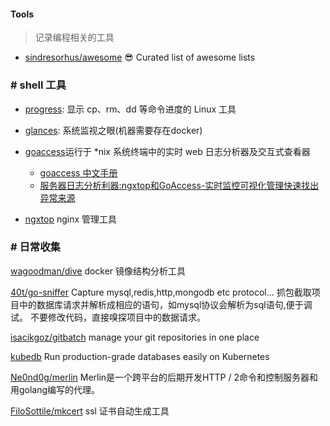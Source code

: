 #### Tools
> 记录编程相关的工具

- [sindresorhus/awesome](https://github.com/sindresorhus/awesome) 😎 Curated list of awesome lists

### # shell 工具
- [progress](https://github.com/Xfennec/progress): 显示 cp、rm、dd 等命令进度的 Linux 工具
- [glances](https://github.com/nicolargo/glances): 系统监视之眼(机器需要存在docker)
- [goaccess](https://github.com/allinurl/goaccess)运行于 *nix 系统终端中的实时 web 日志分析器及交互式查看器
    - [goaccess 中文手册](https://goaccess.cc/?mod=man)
    - [服务器日志分析利器:ngxtop和GoAccess-实时监控可视化管理快速找出异常来源](https://wzfou.com/ngxtop-goaccess/)

- [ngxtop](https://github.com/lebinh/ngxtop) nginx 管理工具

### # 日常收集


[wagoodman/dive](https://github.com/wagoodman/dive) docker 镜像结构分析工具

[40t/go-sniffer](https://github.com/40t/go-sniffer) 
Capture mysql,redis,http,mongodb etc protocol... 抓包截取项目中的数据库请求并解析成相应的语句，如mysql协议会解析为sql语句,便于调试。 不要修改代码，直接嗅探项目中的数据请求。

[isacikgoz/gitbatch](https://github.com/isacikgoz/gitbatch) manage your git repositories in one place


[kubedb](https://kubedb.com/) Run production-grade databases easily on Kubernetes

[Ne0nd0g/merlin](https://github.com/Ne0nd0g/merlin) Merlin是一个跨平台的后期开发HTTP / 2命令和控制服务器和用golang编写的代理。

[FiloSottile/mkcert](https://github.com/FiloSottile/mkcert) ssl 证书自动生成工具

